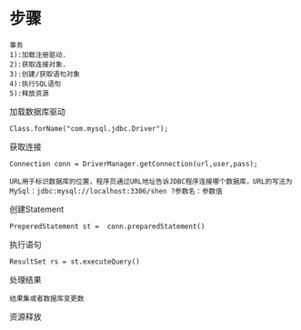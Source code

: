 

# 步骤
	
	事务
    1):加载注册驱动.
    2):获取连接对象.
    3):创建/获取语句对象
    4):执行SQL语句
    5):释放资源
	

加载数据库驱动

	Class.forName("com.mysql.jdbc.Driver");

	
获取连接

	Connection conn = DriverManager.getConnection(url,user,pass); 
	
	URL用于标识数据库的位置，程序员通过URL地址告诉JDBC程序连接哪个数据库，URL的写法为
	MySql：jdbc:mysql://localhost:3306/shen ?参数名：参数值
	
创建Statement

	PreperedStatement st =  conn.preparedStatement()
	
执行语句

	ResultSet rs = st.executeQuery()
	
处理结果

	结果集或者数据库变更数
	
	
资源释放
	



